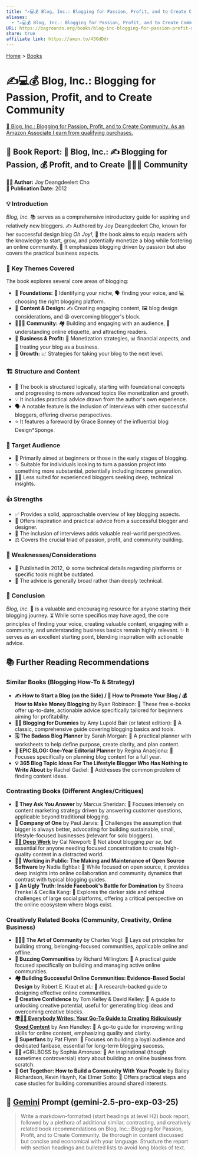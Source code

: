 ```yaml
---
title: "✍️💻💰 Blog, Inc.: Blogging for Passion, Profit, and to Create Community"
aliases:
  - "✍️💻💰 Blog, Inc.: Blogging for Passion, Profit, and to Create Community"
URL: https://bagrounds.org/books/blog-inc-blogging-for-passion-profit-and-to-create-community
share: true
affiliate link: https://amzn.to/43GdDdr
---
```

[Home](../index.md) > [Books](./index.md)  
# ✍️💻💰 Blog, Inc.: Blogging for Passion, Profit, and to Create Community  
[🛒 Blog, Inc.: Blogging for Passion, Profit, and to Create Community. As an Amazon Associate I earn from qualifying purchases.](https://amzn.to/43GdDdr)  
  
## 📖 Book Report: 📝 Blog, Inc.: ✍️ Blogging for Passion, 💰 Profit, and to Create 🧑‍🤝‍🧑 Community  
  
**🧑‍💻 Author:** Joy Deangdeelert Cho  
**📅 Publication Date:** 2012  
  
### 💡 Introduction  
*Blog, Inc.* 📚 serves as a comprehensive introductory guide for aspiring and relatively new bloggers. ✍️ Authored by Joy Deangdeelert Cho, known for her successful design blog *Oh Joy!*, 📖 the book aims to equip readers with the knowledge to start, grow, and potentially monetize a blog while fostering an online community. 🌟 It emphasizes blogging driven by passion but also covers the practical business aspects.  
  
### 🔑 Key Themes Covered  
The book explores several core areas of blogging:  
* 🧱 **Foundations:** 📍 Identifying your niche, 🗣️ finding your voice, and 💻 choosing the right blogging platform.  
* 🎨 **Content & Design:** ✍️ Creating engaging content, 🖼️ blog design considerations, and 😫 overcoming blogger's block.  
* 🧑‍🤝‍🧑 **Community:** 🏘️ Building and engaging with an audience, 🤝 understanding online etiquette, and attracting readers.  
* 💼 **Business & Profit:** 💸 Monetization strategies, 📊 financial aspects, and 🏢 treating your blog as a business.  
* 🚀 **Growth:** 📈 Strategies for taking your blog to the next level.  
  
### 🏗️ Structure and Content  
* 📖 The book is structured logically, starting with foundational concepts and progressing to more advanced topics like monetization and growth.  
* 💡 It includes practical advice drawn from the author's own experience.  
* 🗣️ A notable feature is the inclusion of interviews with other successful bloggers, offering diverse perspectives.  
* ⭐ It features a foreword by Grace Bonney of the influential blog Design*Sponge.  
  
### 🎯 Target Audience  
* 🌱 Primarily aimed at beginners or those in the early stages of blogging.  
* ✨ Suitable for individuals looking to turn a passion project into something more substantial, potentially including income generation.  
* 🧑‍💻 Less suited for experienced bloggers seeking deep, technical insights.  
  
### 👍 Strengths  
* ✅ Provides a solid, approachable overview of key blogging aspects.  
* 🤩 Offers inspiration and practical advice from a successful blogger and designer.  
* 🤝 The inclusion of interviews adds valuable real-world perspectives.  
* ⚖️ Covers the crucial triad of passion, profit, and community building.  
  
### 🤔 Weaknesses/Considerations  
* 📅 Published in 2012, ⚙️ some technical details regarding platforms or specific tools might be outdated.  
* 📝 The advice is generally broad rather than deeply technical.  
  
### 🏁 Conclusion  
*Blog, Inc.* 📖 is a valuable and encouraging resource for anyone starting their blogging journey. ⏳ While some specifics may have aged, the core principles of finding your voice, creating valuable content, engaging with a community, and understanding business basics remain highly relevant. ✨ It serves as an excellent starting point, blending inspiration with actionable advice.  
  
## 📚 Further Reading Recommendations  
  
### Similar Books (Blogging How-To & Strategy)  
* **✍️ How to Start a Blog (on the Side) / 🚀 How to Promote Your Blog / 💰 How to Make Money Blogging** by Ryan Robinson: 📖 These free e-books offer up-to-date, actionable advice specifically tailored for beginners aiming for profitability.  
* **👨‍🏫 Blogging for Dummies** by Amy Lupold Bair (or latest edition): 📖 A classic, comprehensive guide covering blogging basics and tools.  
* **🗓️ The Badass Blog Planner** by Sarah Morgan: 📖 A practical planner with worksheets to help define purpose, create clarity, and plan content.  
* **📅 EPIC BLOG: One-Year Editorial Planner** by Regina Anaejionu: 📖 Focuses specifically on planning blog content for a full year.  
* **💡 365 Blog Topic Ideas For The Lifestyle Blogger Who Has Nothing to Write About** by Rachel Gadiel: 📖 Addresses the common problem of finding content ideas.  
  
### Contrasting Books (Different Angles/Critiques)  
* **🙋 They Ask You Answer** by Marcus Sheridan: 📖 Focuses intensely on content marketing strategy driven by answering customer questions, applicable beyond traditional blogging.  
* **🏢 Company of One** by Paul Jarvis: 📖 Challenges the assumption that bigger is always better, advocating for building sustainable, small, lifestyle-focused businesses (relevant for solo bloggers).  
* **[🤿💼 Deep Work](./deep-work.md)** by Cal Newport: 📖 Not about blogging *per se*, but essential for anyone needing focused concentration to create high-quality content in a distracted world.  
* **🧑‍💻 Working in Public: The Making and Maintenance of Open Source Software** by Nadia Eghbal: 📖 While focused on open source, it provides deep insights into online collaboration and community dynamics that contrast with typical blogging guides.  
* **📰 An Ugly Truth: Inside Facebook's Battle for Domination** by Sheera Frenkel & Cecilia Kang: 📖 Explores the darker side and ethical challenges of large social platforms, offering a critical perspective on the online ecosystem where blogs exist.  
  
### Creatively Related Books (Community, Creativity, Online Business)  
* **🧑‍🤝‍🧑 The Art of Community** by Charles Vogl: 📖 Lays out principles for building strong, belonging-focused communities, applicable online and offline.  
* **🐝 Buzzing Communities** by Richard Millington: 📖 A practical guide focused specifically on building and managing active online communities.  
* **🏘️ Building Successful Online Communities: Evidence-Based Social Design** by Robert E. Kraut et al.: 📖 A research-backed guide to designing effective online communities.  
* **🎨 Creative Confidence** by Tom Kelley & David Kelley: 📖 A guide to unlocking creative potential, useful for generating blog ideas and overcoming creative blocks.  
* **[🌍✍🏿 Everybody Writes: Your Go-To Guide to Creating Ridiculously Good Content](./everybody-writes.md)** by Ann Handley: 📖 A go-to guide for improving writing skills for online content, emphasizing quality and clarity.  
* **🌟 Superfans** by Pat Flynn: 📖 Focuses on building a loyal audience and dedicated fanbase, essential for long-term blogging success.  
* 👩‍💼 `#`GIRLBOSS by Sophia Amoruso: 📖 An inspirational (though sometimes controversial) story about building an online business from scratch.  
* **🤝 Get Together: How to Build a Community With Your People** by Bailey Richardson, Kevin Huynh, Kai Elmer Sotto: 📖 Offers practical steps and case studies for building communities around shared interests.  
  
## 💬 [Gemini](../software/gemini.md) Prompt (gemini-2.5-pro-exp-03-25)  
> Write a markdown-formatted (start headings at level H2) book report, followed by a plethora of additional similar, contrasting, and creatively related book recommendations on Blog, Inc.: Blogging for Passion, Profit, and to Create Community. Be thorough in content discussed but concise and economical with your language. Structure the report with section headings and bulleted lists to avoid long blocks of text.
